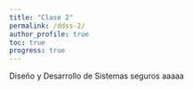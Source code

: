 ```yaml
---
title: "Clase 2"
permalink: /ddss-2/
author_profile: true
toc: true
progress: true
---
```


Diseño y Desarrollo de Sistemas seguros aaaaa